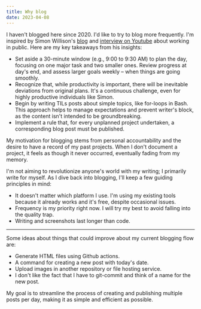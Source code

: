 ```yaml
---
title: Why blog
date: 2023-04-08
---
```


I haven't blogged here since 2020. I'd like to try to blog more frequently. I'm inspired by Simon Willison's [blog](https://simonwillison.net/2023/Apr/8/working-in-public/) and [interview on Youtube](https://youtu.be/Rnz3uJw1DNo?t=2276) about working in public. Here are my key takeaways from his insights:

* Set aside a 30-minute window (e.g., 9:00 to 9:30 AM) to plan the day, focusing on one major task and two smaller ones. Review progress at day's end, and assess larger goals weekly – when things are going smoothly.
* Recognize that, while productivity is important, there will be inevitable deviations from original plans. It's a continuous challenge, even for highly productive individuals like Simon.
* Begin by writing TILs posts about simple topics, like for-loops in Bash. This approach helps to manage expectations and prevent writer's block, as the content isn't intended to be groundbreaking.
* Implement a rule that, for every unplanned project undertaken, a corresponding blog post must be published.

My motivation for blogging stems from personal accountability and the desire to have a record of my past projects. When I don't document a project, it feels as though it never occurred, eventually fading from my memory.

I'm not aiming to revolutionize anyone's world with my writing; I primarily write for myself. As I dive back into blogging, I'll keep a few guiding principles in mind:

* It doesn't matter which platform I use. I'm using my existing tools because it already works and it's free, despite occasional issues.
* Frequency is my priority right now. I will try my best to avoid falling into the quality trap.
* Writing and screenshots last longer than code.

---

Some ideas about things that could improve about my current blogging flow are:

* Generate HTML files using Github actions.
* A command for creating a new post with today's date.
* Upload images in another repository or file hosting service.
* I don't like the fact that I have to git-commit and think of a name for the new post.

My goal is to streamline the process of creating and publishing multiple posts per day, making it as simple and efficient as possible.